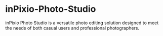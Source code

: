 # inPixio-Photo-Studio
inPixio Photo Studio is a versatile photo editing solution designed to meet the needs of both casual users and professional photographers.
